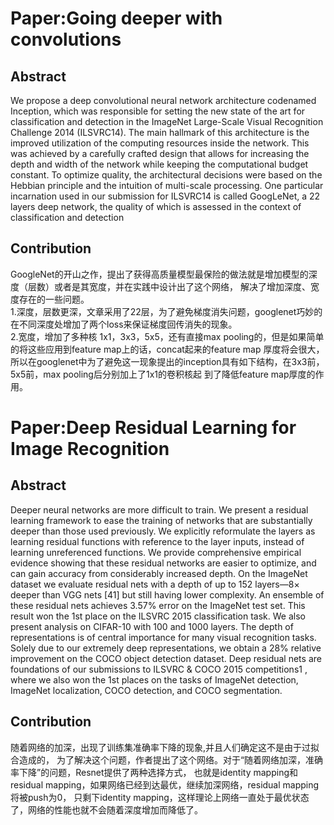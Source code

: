 # Paper:Going deeper with convolutions

## Abstract

We propose a deep convolutional neural network architecture codenamed Inception,
which was responsible for setting the new state of the art for classification
and detection in the ImageNet Large-Scale Visual Recognition Challenge 2014
(ILSVRC14). The main hallmark of this architecture is the improved utilization
of the computing resources inside the network. This was achieved by a carefully
crafted design that allows for increasing the depth and width of the network while
keeping the computational budget constant. To optimize quality, the architectural
decisions were based on the Hebbian principle and the intuition of multi-scale
processing. One particular incarnation used in our submission for ILSVRC14 is
called GoogLeNet, a 22 layers deep network, the quality of which is assessed in
the context of classification and detection

## Contribution

GoogleNet的开山之作，提出了获得高质量模型最保险的做法就是增加模型的深度（层数）或者是其宽度，并在实践中设计出了这个网络，
解决了增加深度、宽度存在的一些问题。\
1.深度，层数更深，文章采用了22层，为了避免梯度消失问题，googlenet巧妙的在不同深度处增加了两个loss来保证梯度回传消失的现象。\
2.宽度，增加了多种核 1x1，3x3，5x5，还有直接max pooling的，但是如果简单的将这些应用到feature map上的话，concat起来的feature map
厚度将会很大，所以在googlenet中为了避免这一现象提出的inception具有如下结构，在3x3前，5x5前，max pooling后分别加上了1x1的卷积核起
到了降低feature map厚度的作用。

# Paper:Deep Residual Learning for Image Recognition

## Abstract
Deeper neural networks are more difficult to train. We
present a residual learning framework to ease the training
of networks that are substantially deeper than those used
previously. We explicitly reformulate the layers as learning
residual functions with reference to the layer inputs, instead
of learning unreferenced functions. We provide comprehensive
empirical evidence showing that these residual
networks are easier to optimize, and can gain accuracy from
considerably increased depth. On the ImageNet dataset we
evaluate residual nets with a depth of up to 152 layers—8×
deeper than VGG nets [41] but still having lower complexity.
An ensemble of these residual nets achieves 3.57% error
on the ImageNet test set. This result won the 1st place on the
ILSVRC 2015 classification task. We also present analysis
on CIFAR-10 with 100 and 1000 layers.
The depth of representations is of central importance
for many visual recognition tasks. Solely due to our extremely
deep representations, we obtain a 28% relative improvement
on the COCO object detection dataset. Deep
residual nets are foundations of our submissions to ILSVRC
& COCO 2015 competitions1
, where we also won the 1st
places on the tasks of ImageNet detection, ImageNet localization,
COCO detection, and COCO segmentation.

## Contribution
随着网络的加深，出现了训练集准确率下降的现象,并且人们确定这不是由于过拟合造成的，
为了解决这个问题，作者提出了这个网络。对于“随着网络加深，准确率下降”的问题，Resnet提供了两种选择方式，
也就是identity mapping和residual mapping，如果网络已经到达最优，继续加深网络，residual mapping将被push为0，
只剩下identity mapping，这样理论上网络一直处于最优状态了，网络的性能也就不会随着深度增加而降低了。
